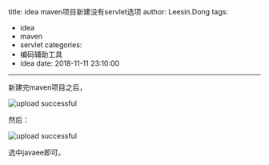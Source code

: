 title: idea maven项目新建没有servlet选项
author: Leesin.Dong
tags:
  - idea
  - maven
  - servlet
categories:
  - 编码辅助工具
  - idea
date: 2018-11-11 23:10:00
---
新建完maven项目之后，


![upload successful](/images/my_blog_201.png)

然后：


![upload successful](/images/my_blog_202.png)

选中javaee即可。
